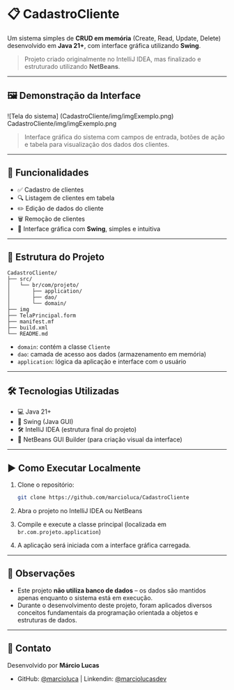 # 📋 CadastroCliente

Um sistema simples de **CRUD em memória** (Create, Read, Update, Delete) desenvolvido em **Java 21+**, com interface gráfica utilizando **Swing**.

> Projeto criado originalmente no IntelliJ IDEA, mas finalizado e estruturado utilizando **NetBeans**.

---

## 🖼️ Demonstração da Interface

![Tela do sistema] (CadastroCliente/img/imgExemplo.png)
CadastroCliente/img/imgExemplo.png
> Interface gráfica do sistema com campos de entrada, botões de ação e tabela para visualização dos dados dos clientes.

---

## 🚀 Funcionalidades

- ✅ Cadastro de clientes
- 🔍 Listagem de clientes em tabela
- ✏️ Edição de dados do cliente
- 🗑️ Remoção de clientes
- 🎨 Interface gráfica com **Swing**, simples e intuitiva

---

## 📂 Estrutura do Projeto

```
CadastroCliente/
├── src/
│   └── br/com/projeto/
│       ├── application/
│       ├── dao/
│       └── domain/
├── img
├── TelaPrincipal.form
├── manifest.mf
├── build.xml
└── README.md
```

- `domain`: contém a classe `Cliente`
- `dao`: camada de acesso aos dados (armazenamento em memória)
- `application`: lógica da aplicação e interface com o usuário

---

## 🛠️ Tecnologias Utilizadas

- 💻 Java 21+
- 🧱 Swing (Java GUI)
- 🛠️ IntelliJ IDEA (estrutura final do projeto)
- 🧪 NetBeans GUI Builder (para criação visual da interface)

---

## ▶️ Como Executar Localmente

1. Clone o repositório:
   ```bash
   git clone https://github.com/marcioluca/CadastroCliente
   ```

2. Abra o projeto no IntelliJ IDEA ou NetBeans

3. Compile e execute a classe principal (localizada em `br.com.projeto.application`)

4. A aplicação será iniciada com a interface gráfica carregada.

---

## 📌 Observações

- Este projeto **não utiliza banco de dados** – os dados são mantidos apenas enquanto o sistema está em execução.
- Durante o desenvolvimento deste projeto, foram aplicados diversos conceitos fundamentais da programação orientada a objetos e estruturas de dados.
---

## 📧 Contato

Desenvolvido por **Márcio Lucas**

- GitHub: [@marcioluca](https://github.com/marcioluca) | Linkendin: [@marciolucasdev](https://www.linkedin.com/in/marcio-lucas-dev/)

